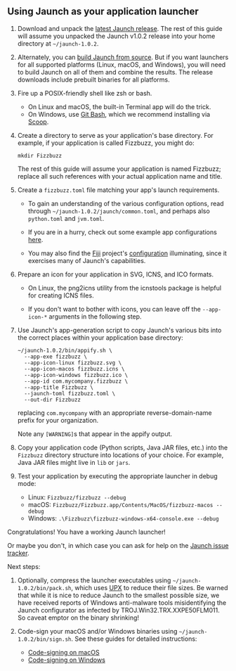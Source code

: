 ## Using Jaunch as your application launcher

1. Download and unpack the
   [latest Jaunch release](https://github.com/apposed/jaunch/releases).
   The rest of this guide will assume you unpacked the Jaunch v1.0.2
   release into your home directory at `~/jaunch-1.0.2`.

2. Alternately, you can [build Jaunch from source](BUILD.md). But if you
   want launchers for all supported platforms (Linux, macOS, and Windows),
   you will need to build Jaunch on all of them and combine the results.
   The release downloads include prebuilt binaries for all platforms.

3. Fire up a POSIX-friendly shell like zsh or bash.
   * On Linux and macOS, the built-in Terminal app will do the trick.
   * On Windows, use [Git Bash](https://gitforwindows.org/), which we
     recommend installing via [Scoop](https://scoop.sh/).

4. Create a directory to serve as your application's base directory.
   For example, if your application is called Fizzbuzz, you might do:
   ```shell
   mkdir Fizzbuzz
   ```
   The rest of this guide will assume your application is named Fizzbuzz;
   replace all such references with your actual application name and title.

5. Create a `fizzbuzz.toml` file matching your app's launch requirements.

   - To gain an understanding of the various configuration options,
     read through `~/jaunch-1.0.2/jaunch/common.toml`, and perhaps
     also `python.toml` and `jvm.toml`.

   - If you are in a hurry, check out some example app configurations
     [here](https://github.com/apposed/jaunch/tree/main/configs).

   - You may also find the [Fiji](https://fiji.sc/) project's
     [configuration](https://github.com/fiji/fiji/blob/-/config/jaunch/fiji.toml)
     illuminating, since it exercises many of Jaunch's capabilities.

6. Prepare an icon for your application in SVG, ICNS, and ICO formats.

   - On Linux, the png2icns utility from the icnstools package
     is helpful for creating ICNS files.

   - If you don't want to bother with icons, you can leave off
     the `--app-icon-*` arguments in the following step.

7. Use Jaunch's app-generation script to copy Jaunch's various bits
   into the correct places within your application base directory:
   ```shell
   ~/jaunch-1.0.2/bin/appify.sh \
     --app-exe fizzbuzz \
     --app-icon-linux fizzbuzz.svg \
     --app-icon-macos fizzbuzz.icns \
     --app-icon-windows fizzbuzz.ico \
     --app-id com.mycompany.fizzbuzz \
     --app-title Fizzbuzz \
     --jaunch-toml fizzbuzz.toml \
     --out-dir Fizzbuzz
   ```
   replacing `com.mycompany` with an appropriate reverse-domain-name
   prefix for your organization.

   Note any `[WARNING]`s that appear in the appify output.

8. Copy your application code (Python scripts, Java JAR files, etc.)
   into the `Fizzbuzz` directory structure into locations of your
   choice. For example, Java JAR files might live in `lib` or `jars`.

9. Test your application by executing the appropriate launcher in debug mode:
   - Linux: `Fizzbuzz/fizzbuzz --debug`
   - macOS: `Fizzbuzz/Fizzbuzz.app/Contents/MacOS/fizzbuzz-macos --debug`
   - Windows: `.\Fizzbuzz\fizzbuzz-windows-x64-console.exe --debug`

Congratulations! You have a working Jaunch launcher!

Or maybe you don't, in which case you can ask for help on the
[Jaunch issue tracker](https://github.com/apposed/jaunch/issues).

Next steps:

1. Optionally, compress the launcher executables using
   `~/jaunch-1.0.2/bin/pack.sh`, which uses [UPX](https://upx.github.io/) to
   reduce their file sizes. Be warned that while it is nice to reduce Jaunch
   to the smallest possible size, we have received reports of Windows
   anti-malware tools misidentifying the Jaunch configurator as infected by
   TROJ.Win32.TRX.XXPE50FLM011. So caveat emptor on the binary shrinking!

2. Code-sign your macOS and/or Windows binaries using
   `~/jaunch-1.0.2/bin/sign.sh`. See these guides for detailed instructions:
   - [Code-signing on macOS](MACOS.md#code-signing)
   - [Code-signing on Windows](WINDOWS.md#code-signing)
